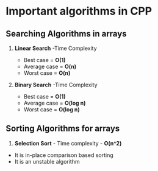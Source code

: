 # Important algorithms in CPP

## Searching Algorithms in arrays
1. **Linear Search**
    -Time Complexity
     - Best case = **O(1)**
     - Average case = **O(n)**
     - Worst case = **O(n)**
   
2. **Binary Search**
    -Time Complexity
     - Best case = **O(1)**
     - Average case = **O(log n)**
     - Worst case = **O(log n)**

## Sorting Algorithms for arrays
1. **Selection Sort** - Time complexity - **O(n^2)**
 - It is in-place comparison based sorting
 - It is an unstable algorithm
